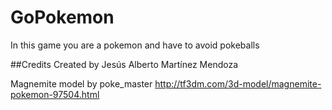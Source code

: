 # GoPokemon
In this game you are a pokemon and have to avoid pokeballs


##Credits
Created by Jesús Alberto Martínez Mendoza

Magnemite model by poke_master
http://tf3dm.com/3d-model/magnemite-pokemon-97504.html
